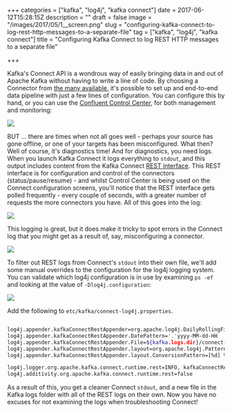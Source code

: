 +++
categories = ["kafka", "log4j", "kafka connect"]
date = 2017-06-12T15:28:15Z
description = ""
draft = false
image = "/images/2017/05/1__screen.png"
slug = "configuring-kafka-connect-to-log-rest-http-messages-to-a-separate-file"
tag = ["kafka", "log4j", "kafka connect"]
title = "Configuring Kafka Connect to log REST HTTP messages to a separate file"

+++

Kafka's Connect API is a wondrous way of easily bringing data in and out of Apache Kafka without having to write a line of code. By choosing a Connector from [the many available](https://www.confluent.io/product/connectors/), it's possible to set up and end-to-end data pipeline with just a few lines of configuration. You can configure this by hand, or you can use the [Confluent Control Center](https://www.confluent.io/product/control-center/), for both management and monitoring: 

![](/images/2017/05/Control_Center.png)

BUT ... there are times when not all goes well - perhaps your source has gone offline, or one of your targets has been misconfigured. What then? Well of course, it's diagnostics time! And for diagnostics, you need logs. When you launch Kafka Connect it logs everything to `stdout`, and this output includes content from the Kafka Connect [REST interface](http://docs.confluent.io/current/connect/restapi.html). This REST interface is for configuration and control of the connectors (status/pause/resume) - and whilst Control Center is being used on the Connect configuration screens, you'll notice that the REST interface gets polled frequently - every couple of seconds, with a greater number of requests the more connectors you have. All of this goes into the log: 


![](/images/2017/05/1__screen-1.png)

This logging is great, but it does make it tricky to spot errors in the Connect log that you might get as a result of, say, misconfiguring a connector. 

![](/images/2017/05/1__screen_and_3__oracle_vbgeneric____ssh_-1.png)


To filter out REST logs from Connect's `stdout` into their own file, we'll add some manual overrides to the configuration for the log4j logging system. You can validate which log4j configuration is in use by examining `ps -ef` and looking at the value of `-Dlog4j.configuration`:

![](/images/2017/05/1__screen-2.png)

Add the following to `etc/kafka/connect-log4j.properties`. 
```bash

log4j.appender.kafkaConnectRestAppender=org.apache.log4j.DailyRollingFileAppender
log4j.appender.kafkaConnectRestAppender.DatePattern='.'yyyy-MM-dd-HH
log4j.appender.kafkaConnectRestAppender.File=${kafka.logs.dir}/connect-rest.log
log4j.appender.kafkaConnectRestAppender.layout=org.apache.log4j.PatternLayout
log4j.appender.kafkaConnectRestAppender.layout.ConversionPattern=[%d] %p %m (%c)%n

log4j.logger.org.apache.kafka.connect.runtime.rest=INFO, kafkaConnectRestAppender
log4j.additivity.org.apache.kafka.connect.runtime.rest=false
```

As a result of this, you get a cleaner Connect `stdout`, and a new file in the Kafka logs folder with all of the REST logs on their own. Now you have no excuses for not examining the logs when troubleshooting Connect!
